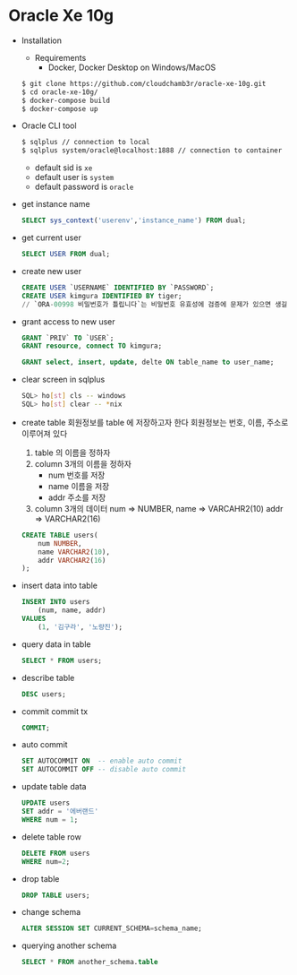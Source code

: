 # Oracle Xe 10g

- Installation
    - Requirements 
        - Docker, Docker Desktop on Windows/MacOS 
    ```bash
    $ git clone https://github.com/cloudchamb3r/oracle-xe-10g.git
    $ cd oracle-xe-10g/
    $ docker-compose build
    $ docker-compose up
    ```
- Oracle CLI tool
    ```bash
    $ sqlplus // connection to local
    $ sqlplus system/oracle@localhost:1888 // connection to container 
    ```
    - default sid is `xe`  
    - default user is `system`  
    - default password is `oracle` 


- get instance name
    ```sql
    SELECT sys_context('userenv','instance_name') FROM dual;
    ```
- get current user
    ```sql
    SELECT USER FROM dual;
    ```

- create new user 
    ```sql
    CREATE USER `USERNAME` IDENTIFIED BY `PASSWORD`;
    CREATE USER kimgura IDENTIFIED BY tiger;
    // `ORA-00998 비밀번호가 틀립니다`는 비밀번호 유효성에 검증에 문제가 있으면 생길 수 있다
    ```
- grant access to new user
    ```sql
    GRANT `PRIV` TO `USER`; 
    GRANT resource, connect TO kimgura;
    ```
    
    ```sql
    GRANT select, insert, update, delte ON table_name to user_name; 
    ```

- clear screen in sqlplus
    ```bash
    SQL> ho[st] cls -- windows
    SQL> ho[st] clear -- *nix
    ```
- create table 
    회원정보를 table 에 저장하고자 한다
    회원정보는 번호, 이름, 주소로 이루어져 있다

    1. table 의 이름을 정하자
    2. column 3개의 이름을 정하자 
        - num
            번호를 저장
        - name
            이름을 저장
        - addr
            주소를 저장
    3. column 3개의 데이터
        num => NUMBER,
        name => VARCAHR2(10)
        addr => VARCHAR2(16) 

    ```sql
    CREATE TABLE users(
        num NUMBER, 
        name VARCHAR2(10), 
        addr VARCHAR2(16)
    );
    ```
- insert data into table
    ```sql
    INSERT INTO users
        (num, name, addr) 
    VALUES 
        (1, '김구라', '노량진');
    ```
- query data in table 
    ```sql
    SELECT * FROM users;
    ```
- describe table
    ```sql
    DESC users; 
    ```
- commit 
    commit tx
    ```sql
    COMMIT; 
    ```
- auto commit 
    ```sql
    SET AUTOCOMMIT ON  -- enable auto commit
    SET AUTOCOMMIT OFF -- disable auto commit
    ```
- update table data
    ```sql
    UPDATE users
    SET addr = '에버랜드' 
    WHERE num = 1;
    ```
- delete table row
    ```sql
    DELETE FROM users
    WHERE num=2; 
    ```
- drop table 
    ```sql
    DROP TABLE users; 
    ```
- change schema 
    ```sql
    ALTER SESSION SET CURRENT_SCHEMA=schema_name; 
    ```
- querying another schema 
    ```sql
    SELECT * FROM another_schema.table 
    ```



